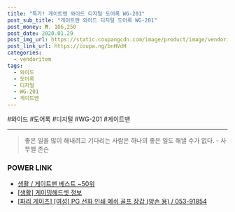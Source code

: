 ```yaml
--- 
title: "특가! 게이트맨 와이드 디지털 도어록 WG-201" 
post_sub_title: "게이트맨 와이드 디지털 도어록 WG-201" 
post_money: ₩. 106,250 
post_date: 2020.01.29 
post_img_url: https://static.coupangcdn.com/image/product/image/vendoritem/2018/12/19/3572090128/2e55e0ce-42b5-417e-b8b2-1f796192bc78.jpg 
post_link_url: https://coupa.ng/bnHVdH 
categories: 
  - vendoritem 
tags: 
  - 와이드 
  - 도어록 
  - 디지털 
  - WG-201 
  - 게이트맨 
--- 
```

  #와이드 #도어록 #디지털 #WG-201 #게이트맨 
<hr> 

> 좋은 일을 많이 해내려고 기다리는 사람은 하나의 좋은 일도 해낼 수가 없다. - 사무엘 존슨 


### POWER LINK

* <a href="https://blog.naver.com/santokki14/221788479170" target="_blank">생활 / 게이트맨 베스트 ~50위</a>
* <a href="https://blog.naver.com/santokki14/221770064464" target="_blank"> [생활] 게이밍헤드셋 정보 </a>
* <a href="https://blog.naver.com/fasyy4321/221785946632" target="_blank">[파리 게이츠] [여성] PG 선화 인쇄 메쉬 골프 장갑 (양손 용) / 053-91854</a>
